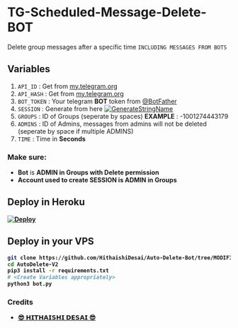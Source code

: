 # **TG-Scheduled-Message-Delete-BOT**
Delete group messages after a specific time `INCLUDING MESSAGES FROM BOTS`

## Variables
1. `API_ID` : Get from [my.telegram.org](https://my.telegram.org/)
2. `API_HASH` : Get from [my.telegram.org](https://my.telegram.org)
3. `BOT_TOKEN` : Your telegram **BOT** token from [@BotFather](https://t.me/BotFather)
4. `SESSION` : Generate from here [![GenerateStringName](https://img.shields.io/badge/repl.it-generateStringName-yellowgreen)](https://replit.com/@HithaishiDesai/STRING-SESSION)
5. `GROUPS` : ID of Groups (seperate by spaces) **EXAMPLE** : -1001274443179
6. `ADMINS` : ID of Admins, messages from admins will not be deleted (seperate by space if multiple ADMINS)
7. `TIME` : Time in **Seconds**

### Make sure:
- **Bot** is <b> ADMIN <b> in Groups with <b>Delete </b> permission
- Account used to create SESSION is <b> ADMIN </b> in Groups

## Deploy in Heroku
 [![Deploy](https://www.herokucdn.com/deploy/button.svg)](https://heroku.com/deploy?template=https://github.com/HithaishiDesai/Auto-Delete-Bot/tree/MODIFIED)

## Deploy in your VPS

```sh
git clone https://github.com/HithaishiDesai/Auto-Delete-Bot/tree/MODIFIED
cd AutoDelete-V2
pip3 install -r requirements.txt
# <Create Variables appropriately>
python3 bot.py
```

### Credits
- [😎 𝗛𝗜𝗧𝗛𝗔𝗜𝗦𝗛𝗜 𝗗𝗘𝗦𝗔𝗜 😎](https://t.me/Hithaishi_Desai)
